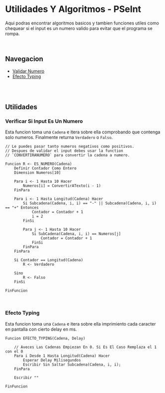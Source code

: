 # Utilidades Y Algoritmos - PSeInt
Aqui podras encontrar algoritmos basicos y tambien funciones utiles como
chequear si el input es un numero valido para evitar que el programa se rompa.

</br>

## Navegacion
- [Validar Numero](https://github.com/mr-ema/pseint#verificar-si-input-es-un-numero)
- [Efecto Typing](https://github.com/mr-ema/pseint#efecto-typing)

</br>
</br>

## Utilidades

### Verificar Si Input Es Un Numero
Esta funcion toma una `Cadena` e itera sobre ella comprobando que contenga solo numeros. Finalmente returna `Verdadero` o `Falso`.

```psc
// Le puedes pasar tanto numeros negativos como positivos.
// Despues de validar el input debes usar la function
// `CONVERTIRANUMERO` para convertir la cadena a numero.

Funcion R <- ES_NUMERO(Cadena)
	Definir Contador Como Entero
	Dimension Numeros[10]
	
	Para i <- 1 Hasta 10 Hacer
		Numeros[i] = ConvertirATexto(i - 1)
	FinPara
	
	Para i <- 1 Hasta Longitud(Cadena) Hacer
		Si Subcadena(Cadena, i, i) == "-" || Subcadena(Cadena, i, i) == "+" Entonces
			Contador = Contador + 1
			i = 2
		FinSi
		
		Para j <- 1 Hasta 10 Hacer
			Si SubCadena(Cadena, i, i) == Numeros[j]
				Contador = Contador + 1
			FinSi
		FinPara
	FinPara
	
	Si Contador == Longitud(Cadena)
		R <- Verdadero
		
	Sino 
		R <- Falso
	FinSi
	
FinFuncion
```
</br>

### Efecto Typing
Esta funcion toma una `Cadena` e itera sobre ella imprimiento cada caracter en pantalla con cierto delay en ms.

```psc
Funcion EFECTO_TYPING(Cadena, Delay)
	
	// Aveces Las Cadenas Empiezan En 0. Si Es El Caso Remplaza el 1 con el 0
	Para i Desde 1 Hasta Longitud(Cadena) Hacer
		Esperar Delay Milisegundos
		Escribir Sin Saltar Subcadena(Cadena, i, i);
	FinPara
	
	Escribir ""
	
FinFuncion
```
